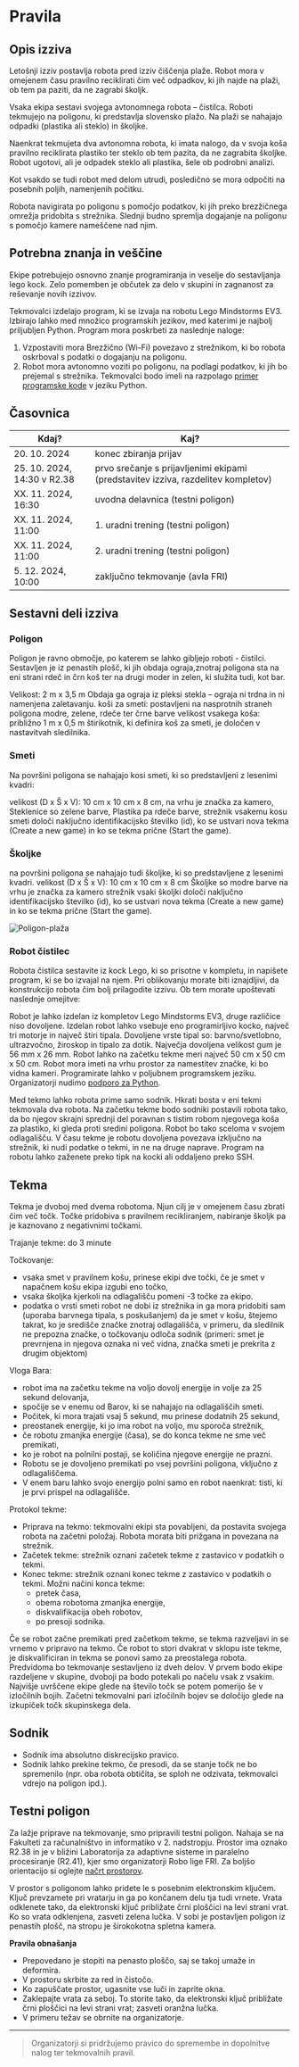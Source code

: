 Pravila
================================

## Opis izziva

Letošnji izziv postavlja robota pred izziv čiščenja plaže. Robot mora v omejenem času pravilno reciklirati čim več odpadkov, ki jih najde na plaži, ob tem pa paziti, da ne zagrabi školjk.

Vsaka ekipa sestavi svojega avtonomnega robota – čistilca. Roboti tekmujejo na poligonu, ki predstavlja slovensko plažo. Na plaži se nahajajo odpadki (plastika ali steklo) in školjke.

Naenkrat tekmujeta dva avtonomna robota, ki imata nalogo, da v svoja koša pravilno reciklirata plastiko ter steklo ob tem pazita, da ne zagrabita školjke. Robot ugotovi, ali je odpadek steklo ali plastika, šele ob podrobni analizi.

Kot vsakdo se tudi robot med delom utrudi, posledično se mora odpočiti na posebnih poljih, namenjenih počitku.

Robota navigirata po poligonu s pomočjo podatkov, ki jih preko brezžičnega omrežja pridobita s strežnika. Slednji budno spremlja dogajanje na poligonu s pomočjo kamere nameščene nad njim.

## Potrebna znanja in veščine

Ekipe potrebujejo osnovno znanje programiranja in veselje do sestavljanja lego kock. Zelo pomemben je občutek za delo v skupini in zagnanost za reševanje novih izzivov.

Tekmovalci izdelajo program, ki se izvaja na robotu Lego Mindstorms EV3. Izbirajo lahko med množico programskih jezikov, med katerimi je najbolj priljubljen Python. Program mora poskrbeti za naslednje naloge:

1. Vzpostaviti mora Brezžično (Wi-Fi) povezavo z strežnikom, ki bo robota oskrboval s podatki o dogajanju na poligonu.
2. Robot mora avtonomno voziti po poligonu, na podlagi podatkov, ki jih bo prejemal s strežnika. Tekmovalci bodo imeli na razpolago [primer programske kode](https://github.com/RoboLiga/ev3-nabiralec) v jeziku Python.

## Časovnica

| **Kdaj?** | **Kaj?** |
| --- | --- |
| 20. 10. 2024 | konec zbiranja prijav |
| 25. 10. 2024, 14:30 v R2.38 | prvo srečanje s prijavljenimi ekipami (predstavitev izziva, razdelitev kompletov) |
| XX. 11. 2024, 16:30 | uvodna delavnica (testni poligon)|
| XX. 11. 2024, 11:00 | 1. uradni trening (testni poligon) |
| XX. 11. 2024, 11:00 | 2. uradni trening (testni poligon) |
| 5. 12. 2024, 10:00 | zaključno tekmovanje (avla FRI) |

## Sestavni deli izziva

### Poligon

Poligon je ravno območje, po katerem se lahko gibljejo roboti - čistilci. Sestavljen je iz penastih plošč, ki jih obdaja ograja,znotraj poligona sta na eni strani rdeč in črn koš ter na drugi moder in zelen, ki služita tudi, kot bar.

Velikost: 2 m x 3,5 m
Obdaja ga ograja iz pleksi stekla – ograja ni trdna in ni namenjena zaletavanju.
koši za smeti:
postavljeni na nasprotnih straneh poligona
modre, zelene, rdeče ter črne barve
velikost vsakega koša: približno 1 m x 0,5 m
štirikotnik, ki definira koš za smeti, je določen v nastavitvah sledilnika.

### Smeti
Na površini poligona se nahajajo kosi smeti, ki so predstavljeni z lesenimi kvadri:

velikost (D x Š x V): 10 cm x 10 cm x 8 cm,
na vrhu je značka za kamero,
Steklenice so zelene barve, Plastika pa rdeče barve,
strežnik vsakemu kosu smeti določi naključno identifikacijsko številko (id),
ko se ustvari nova tekma (Create a new game) in
ko se tekma prične (Start the game).

### Školjke
na površini poligona se nahajajo tudi školjke, ki so predstavljene z lesenimi kvadri.
velikost (D x Š x V): 10 cm x 10 cm x 8 cm
Školjke so modre barve
na vrhu je značka za kamero
strežnik vsaki školjki določi naključno identifikacijsko številko (id),
ko se ustvari nova tekma (Create a new game) in
ko se tekma prične (Start the game).

![Poligon-plaža](https://github.com/OnlyHans/roboliga-meta/blob/master/poligon.png)

### Robot čistilec
Robota čistilca sestavite iz kock Lego, ki so prisotne v kompletu, in napišete program, ki se bo izvajal na njem. Pri oblikovanju morate biti iznajdljivi, da konstrukcijo robota čim bolj prilagodite izzivu. Ob tem morate upoštevati naslednje omejitve:

Robot je lahko izdelan iz kompletov Lego Mindstorms EV3, druge različice niso dovoljene.
Izdelan robot lahko vsebuje eno programirljivo kocko, največ tri motorje in največ štiri tipala. Dovoljene vrste tipal so: barvno/svetlobno, ultrazvočno, žiroskop in tipalo za dotik.
Največja dovoljena velikost gum je 56 mm x 26 mm.
Robot lahko na začetku tekme meri največ 50 cm x 50 cm x 50 cm.
Robot mora imeti na vrhu prostor za namestitev značke, ki bo vidna kameri.
Programirate lahko v poljubnem programskem jeziku. Organizatorji nudimo [podporo za Python](https://github.com/RoboLiga/ev3-nabiralec).

Med tekmo lahko robota prime samo sodnik.
Hkrati bosta v eni tekmi tekmovala dva robota.
Na začetku tekme bodo sodniki postavili robota tako, da bo njegov skrajni sprednji del poravnan s tistim robom njegovega koša za plastiko, ki gleda proti sredini poligona. Robot bo tako sceloma v svojem odlagališču.
V času tekme je robotu dovoljena povezava izključno na strežnik, ki nudi podatke o tekmi, in ne na druge naprave.
Program na robotu lahko zaženete preko tipk na kocki ali oddaljeno preko SSH.

## Tekma

Tekma je dvoboj med dvema robotoma. Njun cilj je v omejenem času zbrati čim več točk. Točke pridobiva s pravilnem recikliranjem, nabiranje školjk pa je kaznovano z negativnimi točkami.

Trajanje tekme: do 3 minute

Točkovanje:
- vsaka smet v pravilnem košu, prinese ekipi dve točki, če je smet v napačnem košu ekipa izgubi eno točko,
- vsaka školjka kjerkoli na odlagališču pomeni -3 točke za ekipo.
- podatka o vrsti smeti robot ne dobi iz strežnika in ga mora pridobiti sam (uporaba barvnega   tipala, s poskušanjem)
  da je smet v košu, štejemo takrat, ko je središče značke znotraj odlagališča,
  v primeru, da sledilnik ne prepozna značke, o točkovanju odloča sodnik (primeri: smet je prevrnjena in njegova oznaka ni več vidna, značka smeti je prekrita z drugim objektom)

Vloga Bara:
- robot ima na začetku tekme na voljo dovolj energije in volje za 25 sekund delovanja,
- spočije se v enemu od Barov, ki se nahajajo na odlagališčih smeti.
- Počitek, ki mora trajati vsaj 5 sekund, mu prinese dodatnih 25 sekund,
- preostanek energije, ki jo ima robot na voljo, mu sporoča strežnik,
- če robotu zmanjka energije (časa), se do konca tekme ne sme več premikati,
- ko je robot na polnilni postaji, se količina njegove energije ne prazni.
- Robotu se je dovoljeno premikati po vsej površini poligona, vključno z odlagališčema.
- V enem baru lahko svojo energijo polni samo en robot naenkrat: tisti, ki je prvi prispel na odlagališče.

Protokol tekme:
- Priprava na tekmo: tekmovalni ekipi sta povabljeni, da postavita svojega robota na začetni položaj. Robota morata biti prižgana in povezana na strežnik.
- Začetek tekme: strežnik oznani začetek tekme z zastavico v podatkih o tekmi.
- Konec tekme: strežnik oznani konec tekme z zastavico v podatkih o tekmi. Možni načini konca tekme:
  - pretek časa,
  - obema robotoma zmanjka energije,
  - diskvalifikacija obeh robotov, 
  - po presoji sodnika.

Če se robot začne premikati pred začetkom tekme, se tekma razveljavi in se vrnemo v pripravo na tekmo. Če robot to stori dvakrat v sklopu iste tekme, je diskvalificiran in tekma se ponovi samo za preostalega robota.
Predvidoma bo tekmovanje sestavljeno iz dveh delov. V prvem bodo ekipe razdeljene v skupine, dvoboji pa bodo potekali po načelu vsak z vsakim. Najvišje uvrščene ekipe glede na število točk se potem pomerijo še v izločilnih bojih. Začetni tekmovalni pari izločilnih bojev se določijo glede na izkupiček točk skupinskega dela.

## Sodnik

- Sodnik ima absolutno diskrecijsko pravico.
- Sodnik lahko prekine tekmo, če presodi, da se stanje točk ne bo spremenilo (npr. oba robota obtičita, se sploh ne odzivata, tekmovalci vdrejo na poligon ipd.).

## Testni poligon

Za lažje priprave na tekmovanje, smo pripravili testni poligon. Nahaja se na Fakulteti za računalništvo in informatiko v 2. nadstropju. Prostor ima oznako R2.38 in je v bližini Laboratorija za adaptivne sisteme in paralelno procesiranje (R2.41), kjer smo organizatorji Robo lige FRI. Za boljšo orientacijo si oglejte [načrt prostorov](https://github.com/RoboLiga/roboliga-meta/raw/master/Na%C4%8Drt_FRI_2nadstropje.pdf).

V prostor s poligonom lahko pridete le s posebnim elektronskim ključem. Ključ prevzamete pri vratarju in ga po končanem delu tja tudi vrnete. Vrata odklenete tako, da elektronski ključ približate črni ploščici na levi strani vrat. Ko so vrata odklenjena, zasveti zelena lučka. V sobi je postavljen poligon iz penastih plošč, na stropu je širokokotna spletna kamera.

**Pravila obnašanja**
- Prepovedano je stopiti na penasto ploščo, saj se takoj umaže in deformira.
- V prostoru skrbite za red in čistočo.
- Ko zapuščate prostor, ugasnite vse luči in zaprite okna.
- Zaklepajte vrata za seboj. To storite tako, da elektronski ključ približate črni ploščici na levi strani vrat; zasveti oranžna lučka.
- V primeru težav se obrnite na organizatorje.


--------------------------
> Organizatorji si pridržujemo pravico do spremembe in dopolnitve nalog ter tekmovalnih pravil.

